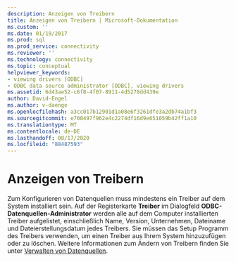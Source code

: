 ```yaml
---
description: Anzeigen von Treibern
title: Anzeigen von Treibern | Microsoft-Dokumentation
ms.custom: ''
ms.date: 01/19/2017
ms.prod: sql
ms.prod_service: connectivity
ms.reviewer: ''
ms.technology: connectivity
ms.topic: conceptual
helpviewer_keywords:
- viewing drivers [ODBC]
- ODBC data source administrator [ODBC], viewing drivers
ms.assetid: 6d43ae52-c6f8-4f07-8911-4d5278dd439e
author: David-Engel
ms.author: v-daenge
ms.openlocfilehash: a3cc017b12901d1a08e6f3261dfe3a2db74a1bf3
ms.sourcegitcommit: e700497f962e4c2274df16d9e651059b42ff1a10
ms.translationtype: MT
ms.contentlocale: de-DE
ms.lasthandoff: 08/17/2020
ms.locfileid: "88487593"
---
```

# <a name="viewing-drivers"></a>Anzeigen von Treibern
Zum Konfigurieren von Datenquellen muss mindestens ein Treiber auf dem System installiert sein. Auf der Registerkarte **Treiber** im Dialogfeld **ODBC-Datenquellen-Administrator** werden alle auf dem Computer installierten Treiber aufgelistet, einschließlich Name, Version, Unternehmen, Dateiname und Dateierstellungsdatum jedes Treibers. Sie müssen das Setup Programm des Treibers verwenden, um einen Treiber aus Ihrem System hinzuzufügen oder zu löschen. Weitere Informationen zum Ändern von Treibern finden Sie unter [Verwalten von Datenquellen](../../odbc/admin/managing-data-sources.md).
